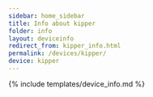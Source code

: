 ```yaml
---
sidebar: home_sidebar
title: Info about kipper
folder: info
layout: deviceinfo
redirect_from: kipper_info.html
permalink: /devices/kipper/
device: kipper
---
```

{% include templates/device_info.md %}
